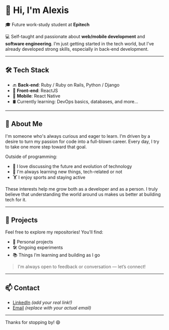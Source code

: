 # 👋 Hi, I'm Alexis

🎓 Future work-study student at **Epitech**

💻 Self-taught and passionate about **web/mobile development** and **software engineering**. I’m just getting started in the tech world, but I’ve already developed strong skills, especially in back-end development.

---

## 🛠️ Tech Stack

- 🔙 **Back-end**: Ruby / Ruby on Rails, Python / Django  
- 🎨 **Front-end**: ReactJS  
- 📱 **Mobile**: React Native  
- 🛢️ Currently learning: DevOps basics, databases, and more...

---

## 🚀 About Me

I'm someone who's always curious and eager to learn. I’m driven by a desire to turn my passion for code into a full-blown career. Every day, I try to take one more step toward that goal.

Outside of programming:
- 🤔 I love discussing the future and evolution of technology
- 🧠 I'm always learning new things, tech-related or not
- 🏋️ I enjoy sports and staying active

These interests help me grow both as a developer and as a person. I truly believe that understanding the world around us makes us better at building tech for it.

---

## 📂 Projects

Feel free to explore my repositories! You'll find:
- 🧪 Personal projects
- 🛠️ Ongoing experiments
- 📚 Things I’m learning and building as I go

> I'm always open to feedback or conversation — let’s connect!

---

## 📫 Contact

- [LinkedIn](www.linkedin.com/in/alexis-ferrere-142a3a267) *(add your real link!)*
- [Email](alexferrere3@gmail.com) *(replace with your actual email)*

---

Thanks for stopping by! 😄
